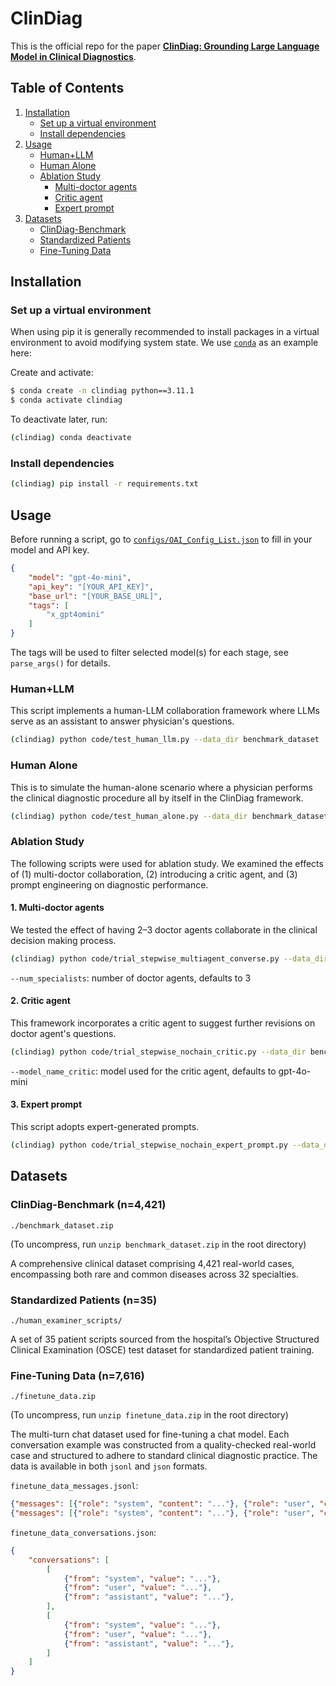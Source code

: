 # ClinDiag

This is the official repo for the paper [**ClinDiag: Grounding Large Language Model in Clinical Diagnostics**](https://github.com/geteff1/ClinDiag).


## Table of Contents

1. [Installation](#installation)
    * [Set up a virtual environment](#venv)
    * [Install dependencies](#dep)
2. [Usage](#usage)
    * [Human+LLM](#human-llm)
    * [Human Alone](#human)
    * [Ablation Study](#ablation)
        * [Multi-doctor agents](#multi-doctor)
        * [Critic agent](#critic)
        * [Expert prompt](#expert)
3. [Datasets](#datasets)
    * [ClinDiag-Benchmark](#benchmark)
    * [Standardized Patients](#patients)
    * [Fine-Tuning Data](#fine-tune)


## Installation <a name="installation"></a>

### Set up a virtual environment <a name="venv"></a>

When using pip it is generally recommended to install packages in a virtual environment to avoid modifying system state. We use [`conda`](https://www.anaconda.com/download/) as an example here:

Create and activate:
```bash
$ conda create -n clindiag python==3.11.1
$ conda activate clindiag
```

To deactivate later, run:
```bash
(clindiag) conda deactivate
```

### Install dependencies <a name="dep"></a>

```bash
(clindiag) pip install -r requirements.txt
```

## Usage <a name="usage"></a>

Before running a script, go to [`configs/OAI_Config_List.json`](https://github.com/geteff1/ClinDiag/blob/main/configs/OAI_Config_List.json) to fill in your model and API key. 
```json
{
    "model": "gpt-4o-mini",
    "api_key": "[YOUR_API_KEY]",
    "base_url": "[YOUR_BASE_URL]",
    "tags": [
        "x_gpt4omini"
    ]
}
```
The tags will be used to filter selected model(s) for each stage, see `parse_args()` for details.

### Human+LLM <a name="human-llm"></a>

This script implements a human-LLM collaboration framework where LLMs serve as an assistant to answer physician's questions.

```bash
(clindiag) python code/test_human_llm.py --data_dir benchmark_dataset
```

### Human Alone <a name="human"></a>

This is to simulate the human-alone scenario where a physician performs the clinical diagnostic procedure all by itself in the ClinDiag framework.

```bash
(clindiag) python code/test_human_alone.py --data_dir benchmark_dataset
```

### Ablation Study <a name="ablation"></a>

The following scripts were used for ablation study. We examined the effects of (1) multi-doctor collaboration, (2) introducing a critic agent, and (3) prompt engineering on diagnostic performance. 

#### 1. Multi-doctor agents <a name="multi-doctor"></a>

We tested the effect of having 2–3 doctor agents collaborate in the clinical decision making process. 

```bash
(clindiag) python code/trial_stepwise_multiagent_converse.py --data_dir benchmark_dataset --num_specialists 2
```

`--num_specialists`: number of doctor agents, defaults to 3

#### 2. Critic agent <a name="critic"></a>

This framework incorporates a critic agent to suggest further revisions on doctor agent's questions.

```bash
(clindiag) python code/trial_stepwise_nochain_critic.py --data_dir benchmark_dataset --model_name_critic x_gpt4omini
```

`--model_name_critic`: model used for the critic agent, defaults to gpt-4o-mini

#### 3. Expert prompt <a name="expert"></a>

This script adopts expert-generated prompts.

```bash
(clindiag) python code/trial_stepwise_nochain_expert_prompt.py --data_dir benchmark_dataset
```

## Datasets <a name="datasets"></a>

### ClinDiag-Benchmark (n=4,421) <a name="benchmark"></a>

`./benchmark_dataset.zip`

(To uncompress, run `unzip benchmark_dataset.zip` in the root directory)

A comprehensive clinical dataset comprising 4,421 real-world cases, encompassing both rare and common diseases across 32 specialties.

### Standardized Patients (n=35) <a name="patients"></a>

`./human_examiner_scripts/`

A set of 35 patient scripts sourced from the hospital’s Objective Structured Clinical Examination (OSCE) test dataset for standardized patient training.

### Fine-Tuning Data (n=7,616) <a name="fine-tune"></a>

`./finetune_data.zip`

(To uncompress, run `unzip finetune_data.zip` in the root directory)

The multi-turn chat dataset used for fine-tuning a chat model. Each conversation example was constructed from a quality-checked real-world case and structured to adhere to standard clinical diagnostic practice. The data is available in both `jsonl` and `json` formats. 

`finetune_data_messages.jsonl`:
```json
{"messages": [{"role": "system", "content": "..."}, {"role": "user", "content": "..."}, {"role": "assistant", "content": "..."}]}
{"messages": [{"role": "system", "content": "..."}, {"role": "user", "content": "..."}, {"role": "assistant", "content": "..."}]}
```

`finetune_data_conversations.json`:
```json
{
    "conversations": [
        [
            {"from": "system", "value": "..."},
            {"from": "user", "value": "..."},
            {"from": "assistant", "value": "..."},
        ],
        [
            {"from": "system", "value": "..."},
            {"from": "user", "value": "..."},
            {"from": "assistant", "value": "..."},
        ]
    ]
}
```